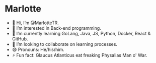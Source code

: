 # Marlotte

- 👋 Hi, I’m @MarlotteTR.
- 👀 I’m interested in Back-end programming.
- 🌱 I’m currently learning GoLang, Java, JS, Python, Docker, React & GitHub.
- 💞️ I’m looking to collaborate on learning processes.
- 😄 Pronouns: He/his/him.
- ⚡ Fun fact: Glaucus Atlanticus eat freaking Physalias Man o' War.
